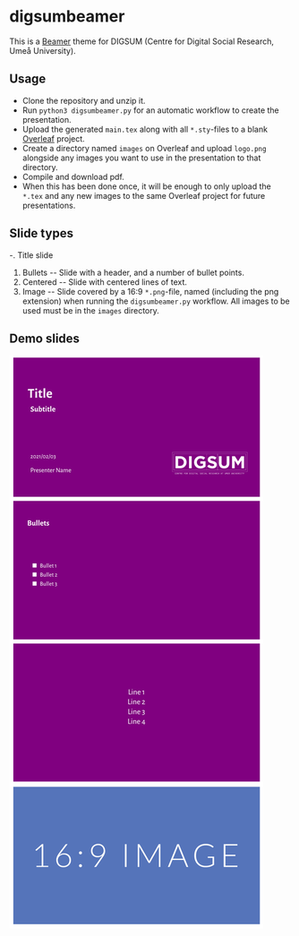 # digsumbeamer

This is a [Beamer](https://github.com/josephwright/beamer) theme for DIGSUM (Centre for Digital Social Research, Umeå University).

## Usage

- Clone the repository and unzip it.
- Run `python3 digsumbeamer.py` for an automatic workflow to create the presentation.
- Upload the generated `main.tex` along with all `*.sty`-files to a blank [Overleaf](https://www.overleaf.com/) project. 
- Create a directory named `images` on Overleaf and upload `logo.png` alongside any images you want to use in the presentation to that directory.
- Compile and download pdf.
- When this has been done once, it will be enough to only upload the `*.tex` and any new images to the same Overleaf project for future presentations.

## Slide types
-. Title slide
1. Bullets -- Slide with a header, and a number of bullet points.
2. Centered -- Slide with centered lines of text.
3. Image -- Slide covered by a 16:9 `*.png`-file, named (including the png extension) when running the `digsumbeamer.py` workflow. All images to be used must be in the `images` directory.

## Demo slides

<img src="https://github.com/simonlindgren/digsumbeamer/blob/main/demo/demoslides.png">
